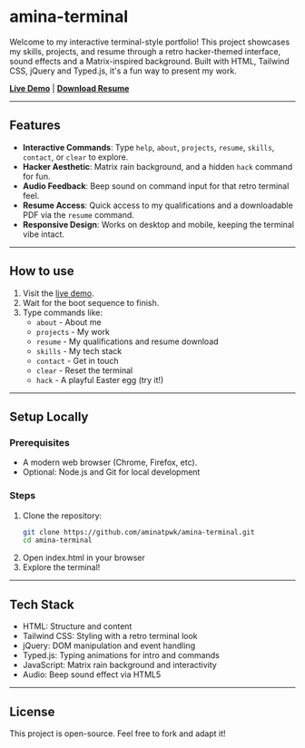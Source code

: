 # amina-terminal
Welcome to my interactive terminal-style portfolio! This project showcases my skills, projects, and resume through a retro hacker-themed interface, sound effects and a Matrix-inspired background. Built with HTML, Tailwind CSS, jQuery and Typed.js, it's a fun way to present my work.

**[Live Demo](https://aminatpwk.github.io/amina-terminal/)** | **[Download Resume](https://www.dropbox.com/scl/fi/6wioh78k8sxxyed14hirf/Amina-Sokoli-Resume.pdf?rlkey=i279qmy1sk9heo5b61si4vkcy&st=91k7xtgk&dl=0)**

---

## Features
- **Interactive Commands**: Type `help`, `about`, `projects`, `resume`, `skills`, `contact`, or `clear` to explore.
- **Hacker Aesthetic**: Matrix rain background, and a hidden `hack` command for fun.
- **Audio Feedback**: Beep sound on command input for that retro terminal feel.
- **Resume Access**: Quick access to my qualifications and a downloadable PDF via the `resume` command.
- **Responsive Design**: Works on desktop and mobile, keeping the terminal vibe intact.

---

## How to use
1. Visit the [live demo](https://aminatpwk.github.io/amina-terminal/).
2. Wait for the boot sequence to finish.
3. Type commands like:
   - `about` - About me
   - `projects` - My work
   - `resume` - My qualifications and resume download
   - `skills` - My tech stack
   - `contact` - Get in touch
   - `clear` - Reset the terminal
   - `hack` - A playful Easter egg (try it!)

---

## Setup Locally
### Prerequisites
- A modern web browser (Chrome, Firefox, etc).
- Optional: Node.js and Git for local development

### Steps
1. Clone the repository:
   ```bash
   git clone https://github.com/aminatpwk/amina-terminal.git
   cd amina-terminal
2. Open index.html in your browser
3. Explore the terminal!

---

## Tech Stack
- HTML: Structure and content
- Tailwind CSS: Styling with a retro terminal look
- jQuery: DOM manipulation and event handling
- Typed.js: Typing animations for intro and commands
- JavaScript: Matrix rain background and interactivity
- Audio: Beep sound effect via HTML5 <audio>

---

## License
This project is open-source. Feel free to fork and adapt it!
